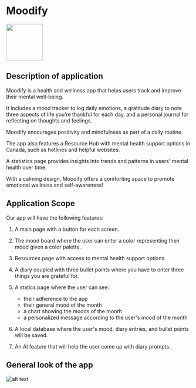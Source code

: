 # Moodify
<img src="https://github.com/user-attachments/assets/c53a664f-8be5-4f76-9ae1-65e18c398663" width="100">


## Description of application 
Moodify is a health and wellness app that helps users track and improve their mental well-being.

It includes a mood tracker to log daily emotions, a gratitude diary to note three aspects of life you’re thankful for each day, and a personal journal for reflecting on thoughts and feelings.

Moodify encourages positivity and mindfulness as part of a daily routine.

The app also features a Resource Hub with mental health support options in Canada, such as hotlines and helpful websites.

A statistics page provides insights into trends and patterns in users' mental health over time.

With a calming design, Moodify offers a comforting space to promote emotional wellness and self-awareness!

## Application Scope 
Our app will have the following features:  
1. A main page with a button for each screen.

2. The mood board where the user can enter a color representing their mood given a color palette. 

3. Resources page with access to mental health support options.

4. A diary coupled with three bullet points where you have to enter three things you are grateful for. 

5. A statics page where the user can see:
    - their adherence to the app
    - their general mood of the month
    - a chart showing the moods of the month
    - a personalized message according to the user's mood of the month

6. A local database where the user's mood, diary entries, and bullet points will be saved.

7. An AI feature that will help the user come up with diary prompts.
## General look of the app
![alt text](<Screenshot 2024-11-11 at 9.49.43 AM.png>)

